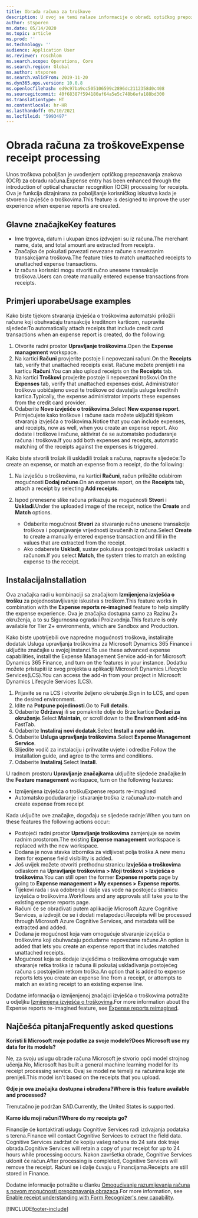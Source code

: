 ```yaml
---
title: Obrada računa za troškove
description: U ovoj se temi nalaze informacije o obradi optičkog prepoznavanja znakova (OCR, optical character recognition) za račune. Ova je funkcija dizajnirana za poboljšanje korisničkog iskustva kada je izvješće o troškovima stvoreno u aplikaciji Microsoft Dynamics 365 Finance.
author: stsporen
ms.date: 05/14/2020
ms.topic: article
ms.prod: ''
ms.technology: ''
audience: Application User
ms.reviewer: roschlom
ms.search.scope: Operations, Core
ms.search.region: Global
ms.author: stsporen
ms.search.validFrom: 2019-11-20
ms.dyn365.ops.version: 10.0.8
ms.openlocfilehash: ed9c97ba9cc505106599c2896dc2112358d0c408
ms.sourcegitcommit: 40f68387f594180af64a5e5c748b6efa188bd300
ms.translationtype: HT
ms.contentlocale: hr-HR
ms.lasthandoff: 05/10/2021
ms.locfileid: "5993497"
---
```

# <a name="expense-receipt-processing"></a><span data-ttu-id="c8dc1-104">Obrada računa za troškove</span><span class="sxs-lookup"><span data-stu-id="c8dc1-104">Expense receipt processing</span></span>

<span data-ttu-id="c8dc1-105">Unos troškova poboljšan je uvođenjem optičkog prepoznavanja znakova (OCR) za obradu računa.</span><span class="sxs-lookup"><span data-stu-id="c8dc1-105">Expense entry has been enhanced through the introduction of optical character recognition (OCR) processing for receipts.</span></span> <span data-ttu-id="c8dc1-106">Ova je funkcija dizajnirana za poboljšanje korisničkog iskustva kada je stvoreno izvješće o troškovima.</span><span class="sxs-lookup"><span data-stu-id="c8dc1-106">This feature is designed to improve the user experience when expense reports are created.</span></span>

## <a name="key-features"></a><span data-ttu-id="c8dc1-107">Glavne značajke</span><span class="sxs-lookup"><span data-stu-id="c8dc1-107">Key features</span></span>

- <span data-ttu-id="c8dc1-108">Ime trgovca, datum i ukupan iznos izdvojeni su iz računa.</span><span class="sxs-lookup"><span data-stu-id="c8dc1-108">The merchant name, date, and total amount are extracted from receipts.</span></span>
- <span data-ttu-id="c8dc1-109">Značajka će pokušati povezati nevezane račune s nevezanim transakcijama troškova.</span><span class="sxs-lookup"><span data-stu-id="c8dc1-109">The feature tries to match unattached receipts to unattached expense transactions.</span></span>
- <span data-ttu-id="c8dc1-110">Iz računa korisnici mogu stvoriti ručno unesene transakcije troškova.</span><span class="sxs-lookup"><span data-stu-id="c8dc1-110">Users can create manually entered expense transactions from receipts.</span></span>

## <a name="usage-examples"></a><span data-ttu-id="c8dc1-111">Primjeri uporabe</span><span class="sxs-lookup"><span data-stu-id="c8dc1-111">Usage examples</span></span>

<span data-ttu-id="c8dc1-112">Kako biste tijekom stvaranja izvješća o troškovima automatski priložili račune koji obuhvaćaju transakcije kreditnom karticom, napravite sljedeće:</span><span class="sxs-lookup"><span data-stu-id="c8dc1-112">To automatically attach receipts that include credit card transactions when an expense report is created, do the following:</span></span>

  1. <span data-ttu-id="c8dc1-113">Otvorite radni prostor **Upravljanje troškovima**.</span><span class="sxs-lookup"><span data-stu-id="c8dc1-113">Open the **Expense management** workspace.</span></span>
  2. <span data-ttu-id="c8dc1-114">Na kartici **Računi** provjerite postoje li nepovezani računi.</span><span class="sxs-lookup"><span data-stu-id="c8dc1-114">On the **Receipts** tab, verify that unattached receipts exist.</span></span> <span data-ttu-id="c8dc1-115">Račune možete prenijeti i na karticu **Računi**.</span><span class="sxs-lookup"><span data-stu-id="c8dc1-115">You can also upload receipts on the **Receipts** tab.</span></span>
  3. <span data-ttu-id="c8dc1-116">Na kartici **Troškovi** provjerite postoje li nepovezani troškovi.</span><span class="sxs-lookup"><span data-stu-id="c8dc1-116">On the **Expenses** tab, verify that unattached expenses exist.</span></span> <span data-ttu-id="c8dc1-117">Administrator troškova uobičajeno uvozi te troškove od davatelja usluge kreditnih kartica.</span><span class="sxs-lookup"><span data-stu-id="c8dc1-117">Typically, the expense administrator imports these expenses from the credit card provider.</span></span>
  4. <span data-ttu-id="c8dc1-118">Odaberite **Novo izvješće o troškovima**.</span><span class="sxs-lookup"><span data-stu-id="c8dc1-118">Select **New expense report**.</span></span> <span data-ttu-id="c8dc1-119">Primjećujete kako troškove i račune sada možete uključiti tijekom stvaranja izvješća o troškovima.</span><span class="sxs-lookup"><span data-stu-id="c8dc1-119">Notice that you can include expenses, and receipts, now as well, when you create an expense report.</span></span> <span data-ttu-id="c8dc1-120">Ako dodate i troškove i račune, aktivirat će se automatsko podudaranje računa i troškova.</span><span class="sxs-lookup"><span data-stu-id="c8dc1-120">If you add both expenses and receipts, automatic matching of the receipts against the expenses is triggered.</span></span>

<span data-ttu-id="c8dc1-121">Kako biste stvorili trošak ili uskladili trošak s računa, napravite sljedeće:</span><span class="sxs-lookup"><span data-stu-id="c8dc1-121">To create an expense, or match an expense from a receipt, do the following:</span></span>

  1. <span data-ttu-id="c8dc1-122">Na izvješću o troškovima, na kartici **Računi**, račun priložite odabirom mogućnosti **Dodaj račune**.</span><span class="sxs-lookup"><span data-stu-id="c8dc1-122">On an expense report, on the **Receipts** tab, attach a receipt by selecting **Add receipts**.</span></span>
  2. <span data-ttu-id="c8dc1-123">Ispod prenesene slike računa prikazuju se mogućnosti **Stvori** i **Uskladi**.</span><span class="sxs-lookup"><span data-stu-id="c8dc1-123">Under the uploaded image of the receipt, notice the **Create** and **Match** options.</span></span>

      - <span data-ttu-id="c8dc1-124">Odaberite mogućnost **Stvori** za stvaranje ručno unesene transakcije troškova i popunjavanje vrijednosti izvučenih iz računa.</span><span class="sxs-lookup"><span data-stu-id="c8dc1-124">Select **Create** to create a manually entered expense transaction and fill in the values that are extracted from the receipt.</span></span>
      - <span data-ttu-id="c8dc1-125">Ako odaberete **Uskladi**, sustav pokušava postojeći trošak uskladiti s računom.</span><span class="sxs-lookup"><span data-stu-id="c8dc1-125">If you select **Match**, the system tries to match an existing expense to the receipt.</span></span>

## <a name="installation"></a><span data-ttu-id="c8dc1-126">Instalacija</span><span class="sxs-lookup"><span data-stu-id="c8dc1-126">Installation</span></span>

<span data-ttu-id="c8dc1-127">Ova značajka radi u kombinaciji sa značajkom **Izmijenjena izvješća o trošku** za pojednostavljivanje iskustva s troškom.</span><span class="sxs-lookup"><span data-stu-id="c8dc1-127">This feature works in combination with the **Expense reports re-imagined** feature to help simplify the expense experience.</span></span> <span data-ttu-id="c8dc1-128">Ova je značajka dostupna samo za Razinu 2+ okruženja, a to su Sigurnosna ograda i Proizvodnja.</span><span class="sxs-lookup"><span data-stu-id="c8dc1-128">This feature is only available for Tier 2+ environments, which are Sandbox and Production.</span></span>

<span data-ttu-id="c8dc1-129">Kako biste upotrijebili ove napredne mogućnosti troškova, instalirajte dodatak Usluga upravljanja troškovima za Microsoft Dynamics 365 Finance i uključite značajke u svojoj instanci.</span><span class="sxs-lookup"><span data-stu-id="c8dc1-129">To use these advanced expense capabilities, install the Expense Management Service add-in for Microsoft Dynamics 365 Finance, and turn on the features in your instance.</span></span> <span data-ttu-id="c8dc1-130">Dodatku možete pristupiti iz svog projekta u aplikaciji Microsoft Dynamics Lifecycle Services(LCS).</span><span class="sxs-lookup"><span data-stu-id="c8dc1-130">You can access the add-in from your project in Microsoft Dynamics Lifecycle Services (LCS).</span></span>

1. <span data-ttu-id="c8dc1-131">Prijavite se na LCS i otvorite željeno okruženje.</span><span class="sxs-lookup"><span data-stu-id="c8dc1-131">Sign in to LCS, and open the desired environment.</span></span>
2. <span data-ttu-id="c8dc1-132">Idite na **Potpune pojedinosti**.</span><span class="sxs-lookup"><span data-stu-id="c8dc1-132">Go to **Full details**.</span></span>
3. <span data-ttu-id="c8dc1-133">Odaberite **Održavaj** ili se pomaknite dolje do Brze kartice **Dodaci za okruženje**.</span><span class="sxs-lookup"><span data-stu-id="c8dc1-133">Select **Maintain**, or scroll down to the **Environment add-ins** FastTab.</span></span>
4. <span data-ttu-id="c8dc1-134">Odaberite **Instaliraj novi dodatak**.</span><span class="sxs-lookup"><span data-stu-id="c8dc1-134">Select **Install a new add-in**.</span></span>
5. <span data-ttu-id="c8dc1-135">Odaberite **Usluga upravljanja troškovima**.</span><span class="sxs-lookup"><span data-stu-id="c8dc1-135">Select **Expense Management Service**.</span></span>
6. <span data-ttu-id="c8dc1-136">Slijedite vodič za instalaciju i prihvatite uvjete i odredbe.</span><span class="sxs-lookup"><span data-stu-id="c8dc1-136">Follow the installation guide, and agree to the terms and conditions.</span></span>
7. <span data-ttu-id="c8dc1-137">Odaberite **Instaliraj**.</span><span class="sxs-lookup"><span data-stu-id="c8dc1-137">Select **Install**.</span></span>

<span data-ttu-id="c8dc1-138">U radnom prostoru **Upravljanje značajkama** uključite sljedeće značajke:</span><span class="sxs-lookup"><span data-stu-id="c8dc1-138">In the **Feature management** workspace, turn on the following features:</span></span>

- <span data-ttu-id="c8dc1-139">Izmijenjena izvješća o trošku</span><span class="sxs-lookup"><span data-stu-id="c8dc1-139">Expense reports re-imagined</span></span>
- <span data-ttu-id="c8dc1-140">Automatsko podudaranje i stvaranje troška iz računa</span><span class="sxs-lookup"><span data-stu-id="c8dc1-140">Auto-match and create expense from receipt</span></span>

<span data-ttu-id="c8dc1-141">Kada uključite ove značajke, događaju se sljedeće radnje:</span><span class="sxs-lookup"><span data-stu-id="c8dc1-141">When you turn on these features the following actions occur:</span></span>

- <span data-ttu-id="c8dc1-142">Postojeći radni prostor **Upravljanje troškovima** zamjenjuje se novim radnim prostorom.</span><span class="sxs-lookup"><span data-stu-id="c8dc1-142">The existing **Expense management** workspace is replaced with the new workspace.</span></span>
- <span data-ttu-id="c8dc1-143">Dodana je nova stavka izbornika za vidljivost polja troška.</span><span class="sxs-lookup"><span data-stu-id="c8dc1-143">A new menu item for expense field visibility is added.</span></span>
- <span data-ttu-id="c8dc1-144">Još uvijek možete otvoriti prethodnu stranicu **Izvješća o troškovima** odlaskom na **Upravljanje troškovima > Moji troškovi > Izvješća o troškovima**.</span><span class="sxs-lookup"><span data-stu-id="c8dc1-144">You can still open the former **Expense reports** page by going to **Expense management > My expenses > Expense reports**.</span></span>
- <span data-ttu-id="c8dc1-145">Tijekovi rada i sva odobrenja i dalje vas vode na postojeću stranicu izvješća o troškovima.</span><span class="sxs-lookup"><span data-stu-id="c8dc1-145">Workflows and any approvals still take you to the existing expense reports page.</span></span>
- <span data-ttu-id="c8dc1-146">Računi će se obrađivati putem aplikacije Microsoft Azure Cognitive Services, a izdvojit će se i dodati metapodaci.</span><span class="sxs-lookup"><span data-stu-id="c8dc1-146">Receipts will be processed through Microsoft Azure Cognitive Services, and metadata will be extracted and added.</span></span>
- <span data-ttu-id="c8dc1-147">Dodana je mogućnost koja vam omogućuje stvaranje izvješća o troškovima koji obuhvaćaju podudarne nepovezane račune.</span><span class="sxs-lookup"><span data-stu-id="c8dc1-147">An option is added that lets you create an expense report that includes matched unattached receipts.</span></span>
- <span data-ttu-id="c8dc1-148">Mogućnost koja se dodaje izvješćima o troškovima omogućuje vam stvaranje retka troška iz računa ili pokušaj usklađivanja postojećeg računa s postojećim retkom troška.</span><span class="sxs-lookup"><span data-stu-id="c8dc1-148">An option that is added to expense reports lets you create an expense line from a receipt, or attempts to match an existing receipt to an existing expense line.</span></span>

<span data-ttu-id="c8dc1-149">Dodatne informacija o izmijenjenoj značajci izvješća o troškovima potražite u odjeljku [Izmijenjena izvješća o troškovima](ExpenseWorkspaceNew.md).</span><span class="sxs-lookup"><span data-stu-id="c8dc1-149">For more information about the Expense reports re-imagined feature, see [Expense reports reimagined](ExpenseWorkspaceNew.md).</span></span>

## <a name="frequently-asked-questions"></a><span data-ttu-id="c8dc1-150">Najčešća pitanja</span><span class="sxs-lookup"><span data-stu-id="c8dc1-150">Frequently asked questions</span></span>

<span data-ttu-id="c8dc1-151">**Koristi li Microsoft moje podatke za svoje modele?**</span><span class="sxs-lookup"><span data-stu-id="c8dc1-151">**Does Microsoft use my data for its models?**</span></span>

<span data-ttu-id="c8dc1-152">Ne, za svoju uslugu obrade računa Microsoft je stvorio opći model strojnog učenja.</span><span class="sxs-lookup"><span data-stu-id="c8dc1-152">No, Microsoft has built a general machine learning model for its receipt processing service.</span></span> <span data-ttu-id="c8dc1-153">Ovaj se model ne temelji na računima koje ste prenijeli.</span><span class="sxs-lookup"><span data-stu-id="c8dc1-153">This model isn't based on the receipts that you upload.</span></span>

<span data-ttu-id="c8dc1-154">**Gdje je ova značajka dostupna i obrađena?**</span><span class="sxs-lookup"><span data-stu-id="c8dc1-154">**Where is this feature available and processed?**</span></span>

<span data-ttu-id="c8dc1-155">Trenutačno je podržan SAD.</span><span class="sxs-lookup"><span data-stu-id="c8dc1-155">Currently, the United States is supported.</span></span>

<span data-ttu-id="c8dc1-156">**Kamo idu moji računi?**</span><span class="sxs-lookup"><span data-stu-id="c8dc1-156">**Where do my receipts go?**</span></span>

<span data-ttu-id="c8dc1-157">Financije će kontaktirati uslugu Cognitive Services radi izdvajanja podataka s terena.</span><span class="sxs-lookup"><span data-stu-id="c8dc1-157">Finance will contact Cognitive Services to extract the field data.</span></span> <span data-ttu-id="c8dc1-158">Cognitive Services zadržat će kopiju vašeg računa do 24 sata dok traje obrada.</span><span class="sxs-lookup"><span data-stu-id="c8dc1-158">Cognitive Services will retain a copy of your receipt for up to 24 hours while processing occurs.</span></span> <span data-ttu-id="c8dc1-159">Nakon završetka obrade, Cognitive Services uklonit će račun.</span><span class="sxs-lookup"><span data-stu-id="c8dc1-159">After processing is completed, Cognitive Services will remove the receipt.</span></span> <span data-ttu-id="c8dc1-160">Računi se i dalje čuvaju u Financijama.</span><span class="sxs-lookup"><span data-stu-id="c8dc1-160">Receipts are still stored in Finance.</span></span>

<span data-ttu-id="c8dc1-161">Dodatne informacije potražite u članku [Omogućivanje razumijevanja računa s novom mogućnosti prepoznavanja obrazaca](https://azure.microsoft.com/blog/enable-receipt-understanding-with-form-recognizer-s-new-capability/).</span><span class="sxs-lookup"><span data-stu-id="c8dc1-161">For more information, see [Enable receipt understanding with Form Recognizer's new capability](https://azure.microsoft.com/blog/enable-receipt-understanding-with-form-recognizer-s-new-capability/).</span></span>


[!INCLUDE[footer-include](../includes/footer-banner.md)]